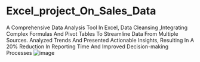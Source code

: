 # Excel_project_On_Sales_Data

A Comprehensive Data Analysis Tool In Excel, Data Cleansing ,Integrating Complex Formulas And Pivot Tables To Streamline Data From Multiple Sources. Analyzed Trends And Presented Actionable Insights, Resulting In A 20% Reduction In Reporting Time And Improved Decision-making Processes
![image](https://github.com/user-attachments/assets/dbb7efcd-dd5d-4299-9643-0019cd38c33a)
